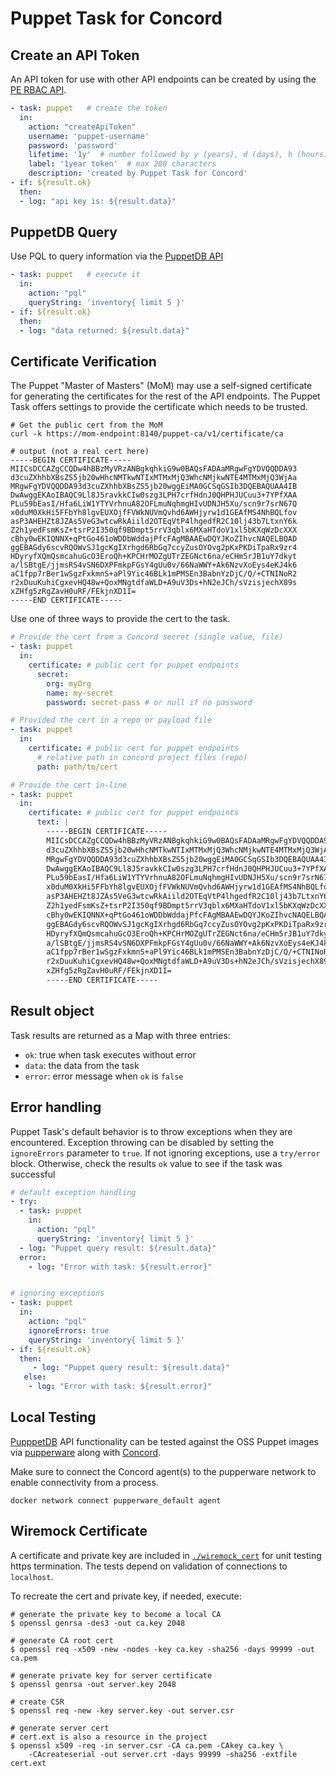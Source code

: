 # Puppet Task for Concord

## Create an API Token

An API token for use with other API endpoints can be created by using the 
[PE RBAC API](https://puppet.com/docs/pe/2019.1/rbac_api_v1.html).

```yaml
- task: puppet   # create the token
  in:
    action: "createApiToken"
    username: 'puppet-username'
    password: 'password'
    lifetime: '1y'  # number followed by y (years), d (days), h (hours), m (minutes), or s (seconds)
    label: '1year token'  # max 200 characters
    description: 'created by Puppet Task for Concord'
- if: ${result.ok}
  then:
  - log: "api key is: ${result.data}"
```

## PuppetDB Query

Use PQL to query information via the [PuppetDB API](https://puppet.com/docs/puppetdb/6.4/api/index.html)

```yaml
- task: puppet   # execute it
  in:
    action: "pql"
    queryString: 'inventory{ limit 5 }'
- if: ${result.ok}
  then:
  - log: "data returned: ${result.data}"
```

## Certificate Verification

The Puppet "Master of Masters" (MoM) may use a self-signed certificate for
generating the certificates for the rest of the API endpoints. The Puppet Task
offers settings to provide the certificate which needs to be trusted.

```
# Get the public cert from the MoM
curl -k https://mom-endpoint:8140/puppet-ca/v1/certificate/ca

# output (not a real cert here)
-----BEGIN CERTIFICATE-----
MIICsDCCAZgCCQDw4hBBzMyVRzANBgkqhkiG9w0BAQsFADAaMRgwFgYDVQQDDA93
d3cuZXhhbXBsZS5jb20wHhcNMTkwNTIxMTMxMjQ3WhcNMjkwNTE4MTMxMjQ3WjAa
MRgwFgYDVQQDDA93d3cuZXhhbXBsZS5jb20wggEiMA0GCSqGSIb3DQEBAQUAA4IB
DwAwggEKAoIBAQC9Ll8J5ravkkCIw0szg3LPH7crfHdnJ0QHPHJUCuu3+7YPfXAA
PLu59bEasI/Hfa6LiW1YTYVrhnuA82OFLmuNqhmgHIvUDNJH5Xu/scn9r7srN67Q
x0duM0XkHi5FFbYh8lgvEUXOjfFVWkNUVmQvhd6AWHjyrw1d1GEAfMS4NhBQLfov
asP3AHEHZt8JZAs5VeG3wtcwRkAiild2OTEqVtP4lhgedfR2C10lj43b7LtxnY6k
Z2h1yedFsmKsZ+tsrP2I350qf9BDmpt5rrV3qblx6MXaHTdoV1xl5bKXqWzDcXXX
cBhy0wEKIQNNX+qPtGo461oWDDbWddajPfcFAgMBAAEwDQYJKoZIhvcNAQELBQAD
ggEBAGdy6scvRQOWvSJ1gcKgIXrhgd6RbGq7ccyZusOYOvg2pKxPKDiTpaRx9zr4
HDyryfXQmQsmcahuGcO3EroQh+KPCHrMOZgUTrZEGNct6na/eCHm5rJB1uY7dkyt
a/lSBtgE/jjmsRS4vSN6DXPFmkpFGsY4gUu0v/66NaWWY+Ak6NzvXoEys4eKJ4k6
aC1fpp7rBer1wSgzFxkmnS+aPl9Yic46BLk1mPMSEn3BabnYzDjC/Q/+CTNINoR2
r2xDuuKuhiCgxevHQ48w+QoxMNgtdfaWLD+A9uV3Ds+hN2eJCh/sVzisjechX89s
xZHfg5zRgZavH0uRF/FEkjnXD1I=
-----END CERTIFICATE-----
```

Use one of three ways to provide the cert to the task.

```yaml
# Provide the cert from a Concord secret (single value, file)
- task: puppet
  in:
    certificate: # public cert for puppet endpoints
      secret: 
        org: myOrg
        name: my-secret
        password: secret-pass # or null if no password

# Provided the cert in a repo or payload file
- task: puppet
  in:
    certificate: # public cert for puppet endpoints
      # relative path in concord project files (repo)
      path: path/to/cert

# Provide the cert in-line
- task: puppet
  in:
    certificate: # public cert for puppet endpoints
      text: |
        -----BEGIN CERTIFICATE-----
        MIICsDCCAZgCCQDw4hBBzMyVRzANBgkqhkiG9w0BAQsFADAaMRgwFgYDVQQDDA93
        d3cuZXhhbXBsZS5jb20wHhcNMTkwNTIxMTMxMjQ3WhcNMjkwNTE4MTMxMjQ3WjAa
        MRgwFgYDVQQDDA93d3cuZXhhbXBsZS5jb20wggEiMA0GCSqGSIb3DQEBAQUAA4IB
        DwAwggEKAoIBAQC9Ll8J5ravkkCIw0szg3LPH7crfHdnJ0QHPHJUCuu3+7YPfXAA
        PLu59bEasI/Hfa6LiW1YTYVrhnuA82OFLmuNqhmgHIvUDNJH5Xu/scn9r7srN67Q
        x0duM0XkHi5FFbYh8lgvEUXOjfFVWkNUVmQvhd6AWHjyrw1d1GEAfMS4NhBQLfov
        asP3AHEHZt8JZAs5VeG3wtcwRkAiild2OTEqVtP4lhgedfR2C10lj43b7LtxnY6k
        Z2h1yedFsmKsZ+tsrP2I350qf9BDmpt5rrV3qblx6MXaHTdoV1xl5bKXqWzDcXXX
        cBhy0wEKIQNNX+qPtGo461oWDDbWddajPfcFAgMBAAEwDQYJKoZIhvcNAQELBQAD
        ggEBAGdy6scvRQOWvSJ1gcKgIXrhgd6RbGq7ccyZusOYOvg2pKxPKDiTpaRx9zr4
        HDyryfXQmQsmcahuGcO3EroQh+KPCHrMOZgUTrZEGNct6na/eCHm5rJB1uY7dkyt
        a/lSBtgE/jjmsRS4vSN6DXPFmkpFGsY4gUu0v/66NaWWY+Ak6NzvXoEys4eKJ4k6
        aC1fpp7rBer1wSgzFxkmnS+aPl9Yic46BLk1mPMSEn3BabnYzDjC/Q/+CTNINoR2
        r2xDuuKuhiCgxevHQ48w+QoxMNgtdfaWLD+A9uV3Ds+hN2eJCh/sVzisjechX89s
        xZHfg5zRgZavH0uRF/FEkjnXD1I=
        -----END CERTIFICATE-----
```

## Result object

Task results are returned as a Map with three entries:

- `ok`: true when task executes without error
- `data`: the data from the task
- `error`: error message when `ok` is `false`

## Error handling

Puppet Task's default behavior is to throw exceptions when they are encountered.
Exception throwing can be disabled by setting the `ignoreErrors` parameter to
`true`. If not ignoring exceptions, use a `try/error` block. Otherwise, check
the results `ok` value to see if the task was successful

```yaml
# default exception handling
- try:
  - task: puppet
    in:
      action: "pql"
      queryString: 'inventory{ limit 5 }'
  - log: "Puppet query result: ${result.data}"
  error:
    - log: "Error with task: ${result.error}"


# ignoring exceptions
- task: puppet
  in:
    action: "pql"
    ignoreErrors: true
    queryString: 'inventory{ limit 5 }'
- if: ${result.ok}
  then:
     - log: "Puppet query result: ${result.data}"
   else:
    - log: "Error with task: ${result.error}"
```

## Local Testing

[PupppetDB](https://puppet.com/docs/puppetdb/6.4/index.html) API functionality
can be tested against the OSS Puppet images via 
[pupperware](https://github.com/puppetlabs/pupperware) along with
[Concord](http://concord.walmart.com/docs/getting-started/install/docker.html).

Make sure to connect the Concord agent(s) to the pupperware network to enable
connectivity from a process.

```
docker network connect pupperware_default agent
```

## Wiremock Certificate

A certificate and private key are included in [`./wiremock_cert`](./wiremock_cert)
for unit testing https termination. The tests depend on validation of connections
to `localhost`.

To recreate the cert and private key, if needed, execute:

```shell
# generate the private key to become a local CA
$ openssl genrsa -des3 -out ca.key 2048

# generate CA root cert
$ openssl req -x509 -new -nodes -key ca.key -sha256 -days 99999 -out ca.pem

# generate private key for server certificate
$ openssl genrsa -out server.key 2048

# create CSR
$ openssl req -new -key server.key -out server.csr

# generate server cert
# cert.ext is also a resource in the project
$ openssl x509 -req -in server.csr -CA ca.pem -CAkey ca.key \
    -CAcreateserial -out server.crt -days 99999 -sha256 -extfile cert.ext
```
